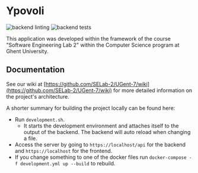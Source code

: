 # Ypovoli

![backend linting](https://github.com/SELab-2/UGent-7/actions/workflows/backend-linting.yaml/badge.svg)
![backend tests](https://github.com/SELab-2/UGent-7/actions/workflows/backend-tests.yaml/badge.svg)

This application was developed within the framework of the course "Software Engineering Lab 2" within the Computer Science program at Ghent University.

## Documentation

See our wiki at [https://github.com/SELab-2/UGent-7/wiki](https://github.com/SELab-2/UGent-7/wiki) for more detailed information on the project's architecture.

A shorter summary for building the project locally can be found here:
- Run `development.sh`.
    - It starts the development environment and attaches itself to the output of the backend. The backend will auto reload when changing a file.
- Access the server by going to `https://localhost/api` for the backend and `https://localhost` for the frontend.
- If you change something to one of the docker files run `docker-compose -f development.yml up --build` to rebuild.
